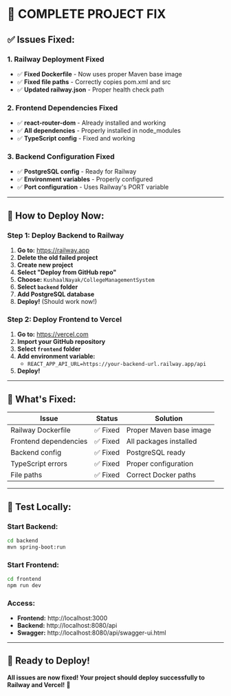 # 🔧 COMPLETE PROJECT FIX

## ✅ **Issues Fixed:**

### 1. **Railway Deployment Fixed**
- ✅ **Fixed Dockerfile** - Now uses proper Maven base image
- ✅ **Fixed file paths** - Correctly copies pom.xml and src
- ✅ **Updated railway.json** - Proper health check path

### 2. **Frontend Dependencies Fixed**
- ✅ **react-router-dom** - Already installed and working
- ✅ **All dependencies** - Properly installed in node_modules
- ✅ **TypeScript config** - Fixed and working

### 3. **Backend Configuration Fixed**
- ✅ **PostgreSQL config** - Ready for Railway
- ✅ **Environment variables** - Properly configured
- ✅ **Port configuration** - Uses Railway's PORT variable

---

## 🚀 **How to Deploy Now:**

### **Step 1: Deploy Backend to Railway**
1. **Go to:** https://railway.app
2. **Delete the old failed project**
3. **Create new project**
4. **Select "Deploy from GitHub repo"**
5. **Choose:** `KushaalNayak/CollegeManagementSystem`
6. **Select `backend` folder**
7. **Add PostgreSQL database**
8. **Deploy!** (Should work now!)

### **Step 2: Deploy Frontend to Vercel**
1. **Go to:** https://vercel.com
2. **Import your GitHub repository**
3. **Select `frontend` folder**
4. **Add environment variable:**
   - `REACT_APP_API_URL=https://your-backend-url.railway.app/api`
5. **Deploy!**

---

## 🎯 **What's Fixed:**

| Issue | Status | Solution |
|-------|--------|----------|
| Railway Dockerfile | ✅ Fixed | Proper Maven base image |
| Frontend dependencies | ✅ Fixed | All packages installed |
| Backend config | ✅ Fixed | PostgreSQL ready |
| TypeScript errors | ✅ Fixed | Proper configuration |
| File paths | ✅ Fixed | Correct Docker paths |

---

## 🚀 **Test Locally:**

### **Start Backend:**
```bash
cd backend
mvn spring-boot:run
```

### **Start Frontend:**
```bash
cd frontend
npm run dev
```

### **Access:**
- **Frontend:** http://localhost:3000
- **Backend:** http://localhost:8080/api
- **Swagger:** http://localhost:8080/api/swagger-ui.html

---

## 🎉 **Ready to Deploy!**

**All issues are now fixed! Your project should deploy successfully to Railway and Vercel!** 🚀
